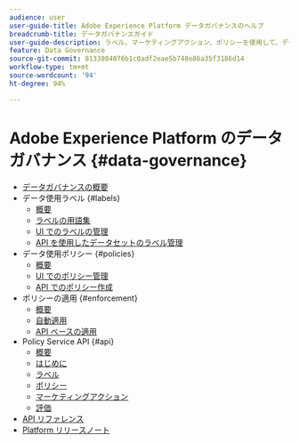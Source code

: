 ```yaml
---
audience: user
user-guide-title: Adobe Experience Platform データガバナンスのヘルプ
breadcrumb-title: データガバナンスガイド
user-guide-description: ラベル、マーケティングアクション、ポリシーを使用して、データ使用に関する制限を実施します。
feature: Data Governance
source-git-commit: 8133804076b1c0adf2eae5b748e86a35f3186d14
workflow-type: tm+mt
source-wordcount: '94'
ht-degree: 94%

---
```



# Adobe Experience Platform のデータガバナンス {#data-governance}

* [データガバナンスの概要](home.md)
* データ使用ラベル {#labels}
   * [概要](labels/overview.md)
   * [ラベルの用語集](labels/reference.md)
   * [UI でのラベルの管理](labels/user-guide.md)
   * [API を使用したデータセットのラベル管理](labels/dataset-api.md)
* データ使用ポリシー {#policies}
   * [概要](policies/overview.md)
   * [UI でのポリシー管理](policies/user-guide.md)
   * [API でのポリシー作成](policies/create.md)
* ポリシーの適用 {#enforcement}
   * [概要](enforcement/overview.md)
   * [自動適用](enforcement/auto-enforcement.md)
   * [API ベースの適用](enforcement/api-enforcement.md)
* Policy Service API {#api}
   * [概要](api/overview.md)
   * [はじめに](api/getting-started.md)
   * [ラベル](api/labels.md)
   * [ポリシー](api/policies.md)
   * [マーケティングアクション](api/marketing-actions.md)
   * [評価](api/evaluation.md)
* [API リファレンス](https://www.adobe.io/experience-platform-apis/references/policy-service/)
* [Platform リリースノート](https://docs.adobe.com/content/help/ja-JP/experience-platform/release-notes/latest.html)